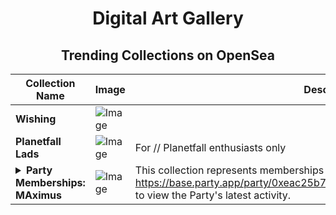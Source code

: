 <div align="center">

# Digital Art Gallery

## Trending Collections on OpenSea

| Collection Name                       | Image                                                                                     | Description                       | OpenSea Link                                                                                          |
|---------------------------------------|-------------------------------------------------------------------------------------------|-----------------------------------|--------------------------------------------------------------------------------------------------------|
| **Wishing** | ![Image](https://i.seadn.io/s/raw/files/c0da9c8e34e872688360894919deef1f.jpg?w=500&auto=format?w=200&auto=format) |  | <details><summary>Link</summary>[Wishing](https://opensea.io/collection/wishing-9)</details> |
| **Planetfall Lads** | ![Image](https://i.seadn.io/s/raw/files/f404b15d46b6d8eec517abff0e60d175.png?w=500&auto=format?w=200&auto=format) | For // Planetfall enthusiasts only | <details><summary>Link</summary>[Planetfall Lads](https://opensea.io/collection/planetfall-lads)</details> |
| **<details><summary>Party Memberships: MAximus</summary></details>** | ![Image](https://i.seadn.io/s/raw/files/39be64f705d3025255452393d8f4f2b8.png?w=500&auto=format?w=200&auto=format) | This collection represents memberships in the following Party: MAximus . Head to https://base.party.app/party/0xeac25b7d05de048eac35a4da3cfb9531e030dc09 to view the Party's latest activity. | <details><summary>Link</summary>[Party Memberships: MAximus](https://opensea.io/collection/party-memberships-maximus-1)</details> |

</div>
